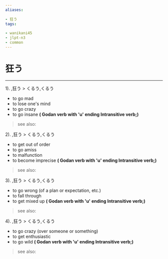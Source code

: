 ```yaml
---
aliases:
    
- 狂う
tags:
    
- wanikani45
- jlpt-n3
- common
---
```


# 狂う
---
1).
,狂う > くるう,くるう

- to go mad
- to lose one's mind
- to go crazy
- to go insane
**( Godan verb with 'u' ending Intransitive verb;)**
> see also: 
            
2).
,狂う > くるう,くるう

- to get out of order
- to go amiss
- to malfunction
- to become imprecise
**( Godan verb with 'u' ending Intransitive verb;)**
> see also: 
            
3).
,狂う > くるう,くるう

- to go wrong (of a plan or expectation, etc.)
- to fall through
- to get mixed up
**( Godan verb with 'u' ending Intransitive verb;)**
> see also: 
            
4).
,狂う > くるう,くるう

- to go crazy (over someone or something)
- to get enthusiastic
- to go wild
**( Godan verb with 'u' ending Intransitive verb;)**
> see also: 
            